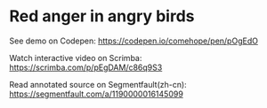 # Red anger in angry birds

See demo on Codepen: https://codepen.io/comehope/pen/pOgEdO

Watch interactive video on Scrimba: https://scrimba.com/p/pEgDAM/c86q9S3

Read annotated source on Segmentfault(zh-cn): https://segmentfault.com/a/1190000016145099